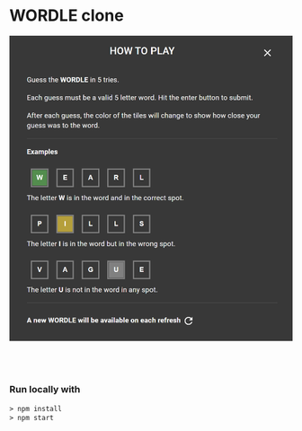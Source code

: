 # **WORDLE** clone

<img src="./src/help.png" style="margin-bottom:50px">

### Run locally with

```node
> npm install
> npm start
```
